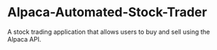 # Alpaca-Automated-Stock-Trader
A stock trading application that allows users to buy and sell using the Alpaca API.

